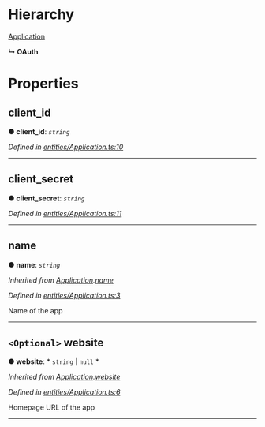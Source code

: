 

# Hierarchy

 [Application](_entities_application_.application.md)

**↳ OAuth**

# Properties

<a id="client_id"></a>

##  client_id

**● client_id**: *`string`*

*Defined in [entities/Application.ts:10](https://github.com/aendrew/core/blob/a43c578/src/entities/Application.ts#L10)*

___
<a id="client_secret"></a>

##  client_secret

**● client_secret**: *`string`*

*Defined in [entities/Application.ts:11](https://github.com/aendrew/core/blob/a43c578/src/entities/Application.ts#L11)*

___
<a id="name"></a>

##  name

**● name**: *`string`*

*Inherited from [Application](_entities_application_.application.md).[name](_entities_application_.application.md#name)*

*Defined in [entities/Application.ts:3](https://github.com/aendrew/core/blob/a43c578/src/entities/Application.ts#L3)*

Name of the app

___
<a id="website"></a>

## `<Optional>` website

**● website**: * `string` &#124; `null`
*

*Inherited from [Application](_entities_application_.application.md).[website](_entities_application_.application.md#website)*

*Defined in [entities/Application.ts:6](https://github.com/aendrew/core/blob/a43c578/src/entities/Application.ts#L6)*

Homepage URL of the app

___

